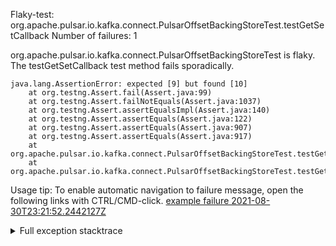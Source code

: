         
Flaky-test: org.apache.pulsar.io.kafka.connect.PulsarOffsetBackingStoreTest.testGetSetCallback
Number of failures: 1

org.apache.pulsar.io.kafka.connect.PulsarOffsetBackingStoreTest is flaky. The testGetSetCallback test method fails sporadically.

```
java.lang.AssertionError: expected [9] but found [10]
	at org.testng.Assert.fail(Assert.java:99)
	at org.testng.Assert.failNotEquals(Assert.java:1037)
	at org.testng.Assert.assertEqualsImpl(Assert.java:140)
	at org.testng.Assert.assertEquals(Assert.java:122)
	at org.testng.Assert.assertEquals(Assert.java:907)
	at org.testng.Assert.assertEquals(Assert.java:917)
	at org.apache.pulsar.io.kafka.connect.PulsarOffsetBackingStoreTest.testGetSet(PulsarOffsetBackingStoreTest.java:132)
	at org.apache.pulsar.io.kafka.connect.PulsarOffsetBackingStoreTest.testGetSetCallback(PulsarOffsetBackingStoreTest.java:101)
```

Usage tip: To enable automatic navigation to failure message, open the following links with CTRL/CMD-click.
[example failure 2021-08-30T23:21:52.2442127Z](https://github.com/apache/pulsar/runs/3467152473?check_suite_focus=true#step:8:12118)


<details>
<summary>Full exception stacktrace</summary>
<code><pre>
java.lang.AssertionError: expected [9] but found [10]
	at org.testng.Assert.fail(Assert.java:99)
	at org.testng.Assert.failNotEquals(Assert.java:1037)
	at org.testng.Assert.assertEqualsImpl(Assert.java:140)
	at org.testng.Assert.assertEquals(Assert.java:122)
	at org.testng.Assert.assertEquals(Assert.java:907)
	at org.testng.Assert.assertEquals(Assert.java:917)
	at org.apache.pulsar.io.kafka.connect.PulsarOffsetBackingStoreTest.testGetSet(PulsarOffsetBackingStoreTest.java:132)
	at org.apache.pulsar.io.kafka.connect.PulsarOffsetBackingStoreTest.testGetSetCallback(PulsarOffsetBackingStoreTest.java:101)
	at java.base/jdk.internal.reflect.NativeMethodAccessorImpl.invoke0(Native Method)
	at java.base/jdk.internal.reflect.NativeMethodAccessorImpl.invoke(NativeMethodAccessorImpl.java:62)
	at java.base/jdk.internal.reflect.DelegatingMethodAccessorImpl.invoke(DelegatingMethodAccessorImpl.java:43)
	at java.base/java.lang.reflect.Method.invoke(Method.java:566)
	at org.testng.internal.MethodInvocationHelper.invokeMethod(MethodInvocationHelper.java:132)
	at org.testng.internal.InvokeMethodRunnable.runOne(InvokeMethodRunnable.java:45)
	at org.testng.internal.InvokeMethodRunnable.call(InvokeMethodRunnable.java:73)
	at org.testng.internal.InvokeMethodRunnable.call(InvokeMethodRunnable.java:11)
	at java.base/java.util.concurrent.FutureTask.run(FutureTask.java:264)
	at java.base/java.util.concurrent.ThreadPoolExecutor.runWorker(ThreadPoolExecutor.java:1128)
	at java.base/java.util.concurrent.ThreadPoolExecutor$Worker.run(ThreadPoolExecutor.java:628)
	at java.base/java.lang.Thread.run(Thread.java:829)

</pre></code>
</details>

